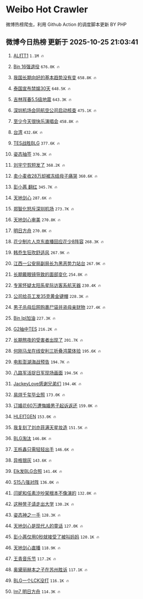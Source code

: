 # Weibo Hot Crawler 



微博热榜爬虫，利用 Github Action 的调度脚本更新 BY PHP 


## 微博今日热榜 更新于 2025-10-25 21:03:41 
1. [AL打T1](https://s.weibo.com/weibo?q=AL%E6%89%93T1&t=31&band_rank=1&Refer=top) `1.1M 🔥` 

1. [Bin 16强退役](https://s.weibo.com/weibo?q=Bin%2016%E5%BC%BA%E9%80%80%E5%BD%B9&t=31&band_rank=2&Refer=top) `676.0K 🔥` 

1. [我国长期向好的基本趋势没有变](https://s.weibo.com/weibo?q=%23%E6%88%91%E5%9B%BD%E9%95%BF%E6%9C%9F%E5%90%91%E5%A5%BD%E7%9A%84%E5%9F%BA%E6%9C%AC%E8%B6%8B%E5%8A%BF%E6%B2%A1%E6%9C%89%E5%8F%98%23&t=31&band_rank=3&Refer=top) `658.8K 🔥` 

1. [泰国宣布禁娱30天](https://s.weibo.com/weibo?q=%23%E6%B3%B0%E5%9B%BD%E5%AE%A3%E5%B8%83%E7%A6%81%E5%A8%B130%E5%A4%A9%23&t=31&band_rank=4&Refer=top) `648.5K 🔥` 

1. [吉林珲春5.5级地震](https://s.weibo.com/weibo?q=%23%E5%90%89%E6%9E%97%E7%8F%B2%E6%98%A55.5%E7%BA%A7%E5%9C%B0%E9%9C%87%23&t=31&band_rank=5&Refer=top) `643.3K 🔥` 

1. [深圳机场会同航空公司启动核查](https://s.weibo.com/weibo?q=%23%E6%B7%B1%E5%9C%B3%E6%9C%BA%E5%9C%BA%E4%BC%9A%E5%90%8C%E8%88%AA%E7%A9%BA%E5%85%AC%E5%8F%B8%E5%90%AF%E5%8A%A8%E6%A0%B8%E6%9F%A5%23&t=31&band_rank=6&Refer=top) `475.1K 🔥` 

1. [至少今天很快乐演唱会](https://s.weibo.com/weibo?q=%E8%87%B3%E5%B0%91%E4%BB%8A%E5%A4%A9%E5%BE%88%E5%BF%AB%E4%B9%90%E6%BC%94%E5%94%B1%E4%BC%9A&t=31&band_rank=7&Refer=top) `458.8K 🔥` 

1. [台湾](https://s.weibo.com/weibo?q=%E5%8F%B0%E6%B9%BE&t=31&band_rank=8&Refer=top) `432.6K 🔥` 

1. [TES战胜BLG](https://s.weibo.com/weibo?q=TES%E6%88%98%E8%83%9CBLG&t=31&band_rank=9&Refer=top) `377.6K 🔥` 

1. [姿态抽签](https://s.weibo.com/weibo?q=%E5%A7%BF%E6%80%81%E6%8A%BD%E7%AD%BE&t=31&band_rank=10&Refer=top) `376.3K 🔥` 

1. [刘宇宁剪短发了](https://s.weibo.com/weibo?q=%E5%88%98%E5%AE%87%E5%AE%81%E5%89%AA%E7%9F%AD%E5%8F%91%E4%BA%86&t=31&band_rank=11&Refer=top) `368.2K 🔥` 

1. [卖小麦收28万却被冻结母子痛哭](https://s.weibo.com/weibo?q=%23%E5%8D%96%E5%B0%8F%E9%BA%A6%E6%94%B628%E4%B8%87%E5%8D%B4%E8%A2%AB%E5%86%BB%E7%BB%93%E6%AF%8D%E5%AD%90%E7%97%9B%E5%93%AD%23&t=31&band_rank=12&Refer=top) `360.6K 🔥` 

1. [彭小苒 翻红](https://s.weibo.com/weibo?q=%E5%BD%AD%E5%B0%8F%E8%8B%92%20%E7%BF%BB%E7%BA%A2&t=31&band_rank=13&Refer=top) `345.7K 🔥` 

1. [天地剑心](https://s.weibo.com/weibo?q=%E5%A4%A9%E5%9C%B0%E5%89%91%E5%BF%83&t=31&band_rank=14&Refer=top) `287.6K 🔥` 

1. [郑智化怒斥深圳机场](https://s.weibo.com/weibo?q=%23%E9%83%91%E6%99%BA%E5%8C%96%E6%80%92%E6%96%A5%E6%B7%B1%E5%9C%B3%E6%9C%BA%E5%9C%BA%23&t=31&band_rank=15&Refer=top) `273.7K 🔥` 

1. [天地剑心审美](https://s.weibo.com/weibo?q=%E5%A4%A9%E5%9C%B0%E5%89%91%E5%BF%83%E5%AE%A1%E7%BE%8E&t=31&band_rank=16&Refer=top) `270.8K 🔥` 

1. [明日方舟](https://s.weibo.com/weibo?q=%E6%98%8E%E6%97%A5%E6%96%B9%E8%88%9F&t=31&band_rank=17&Refer=top) `270.0K 🔥` 

1. [花少制片人京东直播回应花少8阵容](https://s.weibo.com/weibo?q=%23%E8%8A%B1%E5%B0%91%E5%88%B6%E7%89%87%E4%BA%BA%E4%BA%AC%E4%B8%9C%E7%9B%B4%E6%92%AD%E5%9B%9E%E5%BA%94%E8%8A%B1%E5%B0%918%E9%98%B5%E5%AE%B9%23&t=31&band_rank=18&Refer=top) `268.3K 🔥` 

1. [韩乔生狂吹舒适风](https://s.weibo.com/weibo?q=%23%E9%9F%A9%E4%B9%94%E7%94%9F%E7%8B%82%E5%90%B9%E8%88%92%E9%80%82%E9%A3%8E%23&t=31&band_rank=19&Refer=top) `267.9K 🔥` 

1. [江西一公安局副局长为黑恶势力站台](https://s.weibo.com/weibo?q=%23%E6%B1%9F%E8%A5%BF%E4%B8%80%E5%85%AC%E5%AE%89%E5%B1%80%E5%89%AF%E5%B1%80%E9%95%BF%E4%B8%BA%E9%BB%91%E6%81%B6%E5%8A%BF%E5%8A%9B%E7%AB%99%E5%8F%B0%23&t=31&band_rank=20&Refer=top) `267.9K 🔥` 

1. [长期戴眼镜导致的面部变化](https://s.weibo.com/weibo?q=%E9%95%BF%E6%9C%9F%E6%88%B4%E7%9C%BC%E9%95%9C%E5%AF%BC%E8%87%B4%E7%9A%84%E9%9D%A2%E9%83%A8%E5%8F%98%E5%8C%96&t=31&band_rank=21&Refer=top) `254.8K 🔥` 

1. [专家怀疑太阳系星际访客系航天器](https://s.weibo.com/weibo?q=%23%E4%B8%93%E5%AE%B6%E6%80%80%E7%96%91%E5%A4%AA%E9%98%B3%E7%B3%BB%E6%98%9F%E9%99%85%E8%AE%BF%E5%AE%A2%E7%B3%BB%E8%88%AA%E5%A4%A9%E5%99%A8%23&t=31&band_rank=22&Refer=top) `230.4K 🔥` 

1. [公司给员工发35克黄金键帽](https://s.weibo.com/weibo?q=%23%E5%85%AC%E5%8F%B8%E7%BB%99%E5%91%98%E5%B7%A5%E5%8F%9135%E5%85%8B%E9%BB%84%E9%87%91%E9%94%AE%E5%B8%BD%23&t=31&band_rank=23&Refer=top) `228.3K 🔥` 

1. [男子杀母后网购裹尸袋并盗母亲财物](https://s.weibo.com/weibo?q=%23%E7%94%B7%E5%AD%90%E6%9D%80%E6%AF%8D%E5%90%8E%E7%BD%91%E8%B4%AD%E8%A3%B9%E5%B0%B8%E8%A2%8B%E5%B9%B6%E7%9B%97%E6%AF%8D%E4%BA%B2%E8%B4%A2%E7%89%A9%23&t=31&band_rank=24&Refer=top) `227.4K 🔥` 

1. [Bin lpl加油](https://s.weibo.com/weibo?q=Bin%20lpl%E5%8A%A0%E6%B2%B9&t=31&band_rank=25&Refer=top) `227.3K 🔥` 

1. [G2抽中TES](https://s.weibo.com/weibo?q=%23G2%E6%8A%BD%E4%B8%ADTES%23&t=31&band_rank=26&Refer=top) `216.2K 🔥` 

1. [长期熬夜的受害者出现了](https://s.weibo.com/weibo?q=%E9%95%BF%E6%9C%9F%E7%86%AC%E5%A4%9C%E7%9A%84%E5%8F%97%E5%AE%B3%E8%80%85%E5%87%BA%E7%8E%B0%E4%BA%86&t=31&band_rank=27&Refer=top) `201.7K 🔥` 

1. [何刚马龙在线安利三折叠鸿蒙体验](https://s.weibo.com/weibo?q=%23%E4%BD%95%E5%88%9A%E9%A9%AC%E9%BE%99%E5%9C%A8%E7%BA%BF%E5%AE%89%E5%88%A9%E4%B8%89%E6%8A%98%E5%8F%A0%E9%B8%BF%E8%92%99%E4%BD%93%E9%AA%8C%23&t=31&band_rank=28&Refer=top) `195.6K 🔥` 

1. [电影澎湖海战预告](https://s.weibo.com/weibo?q=%23%E7%94%B5%E5%BD%B1%E6%BE%8E%E6%B9%96%E6%B5%B7%E6%88%98%E9%A2%84%E5%91%8A%23&t=31&band_rank=29&Refer=top) `194.7K 🔥` 

1. [八路军活捉日军现场画面](https://s.weibo.com/weibo?q=%23%E5%85%AB%E8%B7%AF%E5%86%9B%E6%B4%BB%E6%8D%89%E6%97%A5%E5%86%9B%E7%8E%B0%E5%9C%BA%E7%94%BB%E9%9D%A2%23&t=31&band_rank=30&Refer=top) `194.5K 🔥` 

1. [JackeyLove感谢兄弟们](https://s.weibo.com/weibo?q=JackeyLove%E6%84%9F%E8%B0%A2%E5%85%84%E5%BC%9F%E4%BB%AC&t=31&band_rank=31&Refer=top) `194.4K 🔥` 

1. [易烊千玺毕业照](https://s.weibo.com/weibo?q=%E6%98%93%E7%83%8A%E5%8D%83%E7%8E%BA%E6%AF%95%E4%B8%9A%E7%85%A7&t=31&band_rank=32&Refer=top) `173.0K 🔥` 

1. [订婚花60万遭悔婚男子起诉返还](https://s.weibo.com/weibo?q=%23%E8%AE%A2%E5%A9%9A%E8%8A%B160%E4%B8%87%E9%81%AD%E6%82%94%E5%A9%9A%E7%94%B7%E5%AD%90%E8%B5%B7%E8%AF%89%E8%BF%94%E8%BF%98%23&t=31&band_rank=33&Refer=top) `159.0K 🔥` 

1. [HLE打GEN](https://s.weibo.com/weibo?q=HLE%E6%89%93GEN&t=31&band_rank=34&Refer=top) `153.0K 🔥` 

1. [我复刻了刘亦菲满天星妆造](https://s.weibo.com/weibo?q=%23%E6%88%91%E5%A4%8D%E5%88%BB%E4%BA%86%E5%88%98%E4%BA%A6%E8%8F%B2%E6%BB%A1%E5%A4%A9%E6%98%9F%E5%A6%86%E9%80%A0%23&t=31&band_rank=35&Refer=top) `151.5K 🔥` 

1. [BLG淘汰](https://s.weibo.com/weibo?q=BLG%E6%B7%98%E6%B1%B0&t=31&band_rank=36&Refer=top) `146.8K 🔥` 

1. [王栎鑫只需轻轻出手](https://s.weibo.com/weibo?q=%E7%8E%8B%E6%A0%8E%E9%91%AB%E5%8F%AA%E9%9C%80%E8%BD%BB%E8%BD%BB%E5%87%BA%E6%89%8B&t=31&band_rank=37&Refer=top) `146.6K 🔥` 

1. [异格银灰](https://s.weibo.com/weibo?q=%E5%BC%82%E6%A0%BC%E9%93%B6%E7%81%B0&t=31&band_rank=38&Refer=top) `143.6K 🔥` 

1. [Elk发BLG合照](https://s.weibo.com/weibo?q=Elk%E5%8F%91BLG%E5%90%88%E7%85%A7&t=31&band_rank=39&Refer=top) `141.4K 🔥` 

1. [S15八强对阵](https://s.weibo.com/weibo?q=%23S15%E5%85%AB%E5%BC%BA%E5%AF%B9%E9%98%B5%23&t=31&band_rank=40&Refer=top) `136.0K 🔥` 

1. [闫妮和任素汐吵架根本不像演的](https://s.weibo.com/weibo?q=%E9%97%AB%E5%A6%AE%E5%92%8C%E4%BB%BB%E7%B4%A0%E6%B1%90%E5%90%B5%E6%9E%B6%E6%A0%B9%E6%9C%AC%E4%B8%8D%E5%83%8F%E6%BC%94%E7%9A%84&t=31&band_rank=41&Refer=top) `132.0K 🔥` 

1. [这种凳子请走出大学](https://s.weibo.com/weibo?q=%E8%BF%99%E7%A7%8D%E5%87%B3%E5%AD%90%E8%AF%B7%E8%B5%B0%E5%87%BA%E5%A4%A7%E5%AD%A6&t=31&band_rank=42&Refer=top) `130.2K 🔥` 

1. [姿态神之一手](https://s.weibo.com/weibo?q=%23%E5%A7%BF%E6%80%81%E7%A5%9E%E4%B9%8B%E4%B8%80%E6%89%8B%23&t=31&band_rank=43&Refer=top) `128.3K 🔥` 

1. [天地剑心是现代人的童话](https://s.weibo.com/weibo?q=%E5%A4%A9%E5%9C%B0%E5%89%91%E5%BF%83%E6%98%AF%E7%8E%B0%E4%BB%A3%E4%BA%BA%E7%9A%84%E7%AB%A5%E8%AF%9D&t=31&band_rank=44&Refer=top) `127.0K 🔥` 

1. [彭小苒仅用0秒就接受了被叫妈妈](https://s.weibo.com/weibo?q=%E5%BD%AD%E5%B0%8F%E8%8B%92%E4%BB%85%E7%94%A80%E7%A7%92%E5%B0%B1%E6%8E%A5%E5%8F%97%E4%BA%86%E8%A2%AB%E5%8F%AB%E5%A6%88%E5%A6%88&t=31&band_rank=45&Refer=top) `120.1K 🔥` 

1. [天地剑心直播](https://s.weibo.com/weibo?q=%E5%A4%A9%E5%9C%B0%E5%89%91%E5%BF%83%E7%9B%B4%E6%92%AD&t=31&band_rank=46&Refer=top) `118.9K 🔥` 

1. [王青音乐节](https://s.weibo.com/weibo?q=%E7%8E%8B%E9%9D%92%E9%9F%B3%E4%B9%90%E8%8A%82&t=31&band_rank=47&Refer=top) `117.2K 🔥` 

1. [奥黛丽赫本之子在苏州胜诉](https://s.weibo.com/weibo?q=%23%E5%A5%A5%E9%BB%9B%E4%B8%BD%E8%B5%AB%E6%9C%AC%E4%B9%8B%E5%AD%90%E5%9C%A8%E8%8B%8F%E5%B7%9E%E8%83%9C%E8%AF%89%23&t=31&band_rank=48&Refer=top) `117.1K 🔥` 

1. [BLG一个LCK没打](https://s.weibo.com/weibo?q=BLG%E4%B8%80%E4%B8%AALCK%E6%B2%A1%E6%89%93&t=31&band_rank=49&Refer=top) `116.1K 🔥` 

1. [lm7 明日方舟](https://s.weibo.com/weibo?q=lm7%20%E6%98%8E%E6%97%A5%E6%96%B9%E8%88%9F&t=31&band_rank=50&Refer=top) `114.3K 🔥` 

